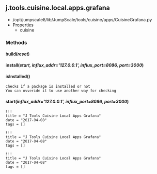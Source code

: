 <!-- toc -->
## j.tools.cuisine.local.apps.grafana

- /opt/jumpscale8/lib/JumpScale/tools/cuisine/apps/CuisineGrafana.py
- Properties
    - cuisine

### Methods

#### build(*reset*) 

#### install(*start, influx_addr='127.0.0.1', influx_port=8086, port=3000*) 

#### isInstalled() 

```
Checks if a package is installed or not
You can ovveride it to use another way for checking

```

#### start(*influx_addr='127.0.0.1', influx_port=8086, port=3000*) 


```
!!!
title = "J Tools Cuisine Local Apps Grafana"
date = "2017-04-08"
tags = []
```

```
!!!
title = "J Tools Cuisine Local Apps Grafana"
date = "2017-04-08"
tags = []
```

```
!!!
title = "J Tools Cuisine Local Apps Grafana"
date = "2017-04-08"
tags = []
```
